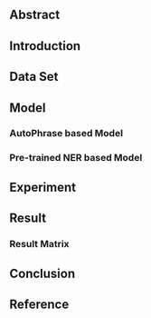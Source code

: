 ## Abstract

## Introduction 

## Data Set

## Model

### AutoPhrase based Model

### Pre-trained NER based Model

## Experiment

## Result

### Result Matrix

## Conclusion

## Reference

